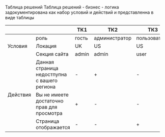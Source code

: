 Таблица решений
Таблица решений  - бизнес - логика задокументирована как набор условий и действий
и представленна в виде таблицы


<table>
<thead>
  <tr>
    <th colspan="2"></th>
    <th>ТК1</th>
    <th>ТК2</th>
    <th>ТК3</th>
  </tr>
</thead>
<tbody>
  <tr>
    <td rowspan="3">Условия</td>
    <td>роль</td>
    <td>гость</td>
    <td>администратор</td>
    <td>пользователь</td>
  </tr>
  <tr>
    <td>Локация</td>
    <td>UK</td>
    <td>US</td>
    <td>US</td>
  </tr>
  <tr>
    <td>Секция сайта</td>
    <td>admin</td>
    <td>admin</td>
    <td>user</td>
  </tr>
  <tr>
    <td rowspan=3">Действия</td>
    <td>Данная страница недостпупна с вашего региона</td>
    <td>-</td>
    <td>+</td>
    <td>-</td>
  </tr>
  <tr>
    <td>Вы не имеете достаточно прав для просмотра</td>
    <td>+</td>
    <td>-</td>
    <td>-</td>
  </tr>
  <tr>
    <td>Страница отображается</td>
    <td>-</td>
    <td>-</td>
    <td>+</td>
  </tr>
</tbody>
</table>
